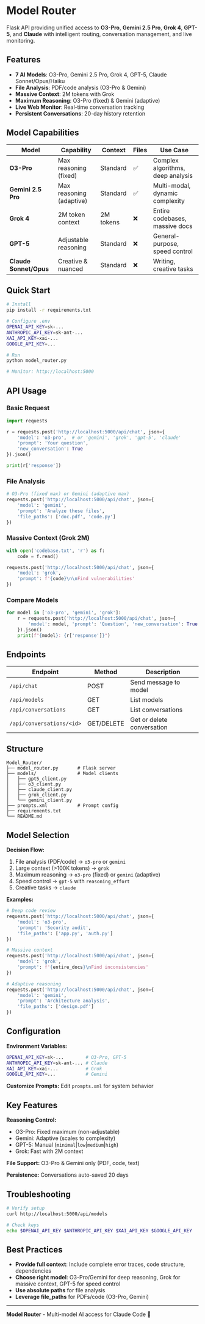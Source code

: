 # Model Router

Flask API providing unified access to **O3-Pro**, **Gemini 2.5 Pro**, **Grok 4**, **GPT-5**, and **Claude** with intelligent routing, conversation management, and live monitoring.

## Features

- **7 AI Models**: O3-Pro, Gemini 2.5 Pro, Grok 4, GPT-5, Claude Sonnet/Opus/Haiku
- **File Analysis**: PDF/code analysis (O3-Pro & Gemini)
- **Massive Context**: 2M tokens with Grok
- **Maximum Reasoning**: O3-Pro (fixed) & Gemini (adaptive)
- **Live Web Monitor**: Real-time conversation tracking
- **Persistent Conversations**: 20-day history retention

## Model Capabilities

| Model | Capability | Context | Files | Use Case |
|-------|-----------|---------|-------|----------|
| **O3-Pro** | Max reasoning (fixed) | Standard | ✅ | Complex algorithms, deep analysis |
| **Gemini 2.5 Pro** | Max reasoning (adaptive) | Standard | ✅ | Multi-modal, dynamic complexity |
| **Grok 4** | 2M token context | 2M tokens | ❌ | Entire codebases, massive docs |
| **GPT-5** | Adjustable reasoning | Standard | ❌ | General-purpose, speed control |
| **Claude Sonnet/Opus** | Creative & nuanced | Standard | ❌ | Writing, creative tasks |

## Quick Start

```bash
# Install
pip install -r requirements.txt

# Configure .env
OPENAI_API_KEY=sk-...
ANTHROPIC_API_KEY=sk-ant-...
XAI_API_KEY=xai-...
GOOGLE_API_KEY=...

# Run
python model_router.py

# Monitor: http://localhost:5000
```

## API Usage

### Basic Request
```python
import requests

r = requests.post('http://localhost:5000/api/chat', json={
    'model': 'o3-pro',  # or 'gemini', 'grok', 'gpt-5', 'claude'
    'prompt': 'Your question',
    'new_conversation': True
}).json()

print(r['response'])
```

### File Analysis
```python
# O3-Pro (fixed max) or Gemini (adaptive max)
requests.post('http://localhost:5000/api/chat', json={
    'model': 'gemini',
    'prompt': 'Analyze these files',
    'file_paths': ['doc.pdf', 'code.py']
})
```

### Massive Context (Grok 2M)
```python
with open('codebase.txt', 'r') as f:
    code = f.read()

requests.post('http://localhost:5000/api/chat', json={
    'model': 'grok',
    'prompt': f'{code}\n\nFind vulnerabilities'
})
```

### Compare Models
```python
for model in ['o3-pro', 'gemini', 'grok']:
    r = requests.post('http://localhost:5000/api/chat', json={
        'model': model, 'prompt': 'Question', 'new_conversation': True
    }).json()
    print(f"{model}: {r['response']}")
```

## Endpoints

| Endpoint | Method | Description |
|----------|--------|-------------|
| `/api/chat` | POST | Send message to model |
| `/api/models` | GET | List models |
| `/api/conversations` | GET | List conversations |
| `/api/conversations/<id>` | GET/DELETE | Get or delete conversation |

## Structure

```
Model_Router/
├── model_router.py       # Flask server
├── models/               # Model clients
│   ├── gpt5_client.py
│   ├── o3_client.py
│   ├── claude_client.py
│   ├── grok_client.py
│   └── gemini_client.py
├── prompts.xml           # Prompt config
├── requirements.txt
└── README.md
```

## Model Selection

**Decision Flow:**
1. File analysis (PDF/code) → `o3-pro` or `gemini`
2. Large context (>100K tokens) → `grok`
3. Maximum reasoning → `o3-pro` (fixed) or `gemini` (adaptive)
4. Speed control → `gpt-5` with `reasoning_effort`
5. Creative tasks → `claude`

**Examples:**
```python
# Deep code review
requests.post('http://localhost:5000/api/chat', json={
    'model': 'o3-pro',
    'prompt': 'Security audit',
    'file_paths': ['app.py', 'auth.py']
})

# Massive context
requests.post('http://localhost:5000/api/chat', json={
    'model': 'grok',
    'prompt': f'{entire_docs}\nFind inconsistencies'
})

# Adaptive reasoning
requests.post('http://localhost:5000/api/chat', json={
    'model': 'gemini',
    'prompt': 'Architecture analysis',
    'file_paths': ['design.pdf']
})
```

## Configuration

**Environment Variables:**
```bash
OPENAI_API_KEY=sk-...        # O3-Pro, GPT-5
ANTHROPIC_API_KEY=sk-ant-... # Claude
XAI_API_KEY=xai-...          # Grok
GOOGLE_API_KEY=...           # Gemini
```

**Customize Prompts:** Edit `prompts.xml` for system behavior

## Key Features

**Reasoning Control:**
- O3-Pro: Fixed maximum (non-adjustable)
- Gemini: Adaptive (scales to complexity)
- GPT-5: Manual (`minimal`|`low`|`medium`|`high`)
- Grok: Fast with 2M context

**File Support:** O3-Pro & Gemini only (PDF, code, text)

**Persistence:** Conversations auto-saved 20 days

## Troubleshooting

```bash
# Verify setup
curl http://localhost:5000/api/models

# Check keys
echo $OPENAI_API_KEY $ANTHROPIC_API_KEY $XAI_API_KEY $GOOGLE_API_KEY
```

## Best Practices

- **Provide full context**: Include complete error traces, code structure, dependencies
- **Choose right model**: O3-Pro/Gemini for deep reasoning, Grok for massive context, GPT-5 for speed control
- **Use absolute paths** for file analysis
- **Leverage file_paths** for PDFs/code (O3-Pro, Gemini)

---

**Model Router** - Multi-model AI access for Claude Code 🚀
